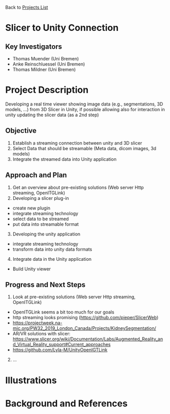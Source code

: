 Back to [Projects List](../../README.md#ProjectsList)

# Slicer to Unity Connection

## Key Investigators

- Thomas Muender (Uni Bremen)
- Anke Reinschluessel (Uni Bremen)
- Thomas Mildner (Uni Bremen)

# Project Description

Developing a real time viewer showing image data (e.g., segmentations, 3D models, ...) from 3D Slicer in Unity, if possible allowing also for interaction in unity updating the slicer data (as a 2nd step)

## Objective

<!-- Describe here WHAT you would like to achieve (what you will have as end result). -->

1. Establish a streaming connection between unity and 3D slicer 
2. Select Data that should be streamable (Meta data, dicom images, 3d models)
3. Integrate the streamed data into Unity application

## Approach and Plan

<!-- Describe here HOW you would like to achieve the objectives stated above. -->

1. Get an overview about pre-existing solutions (Web server Http streaming, OpenITGLink)
2. Developing a slicer plug-in
  * create new plugin 
  * integrate streaming technology
  * select data to be streamed
  * put data into streamable format
3. Developing the unity application
  * integrate streaming technology
  * transform data into unity data formats
4. Integrate data in the Unity application
  * Build Unity viewer

## Progress and Next Steps

<!-- Update this section as you make progress, describing of what you have ACTUALLY DONE. If there are specific steps that you could not complete then you can describe them here, too. -->

1. Look at pre-existing solutions (Web server Http streaming, OpenITGLink)
  * OpenITGLink seems a bit too much for our goals
  * http streaming looks promising (https://github.com/pieper/SlicerWeb) 
  * https://projectweek.na-mic.org/PW32_2019_London_Canada/Projects/KidneySegmentation/
  * AR/VR solutions with slicer: https://www.slicer.org/wiki/Documentation/Labs/Augmented_Reality_and_Virtual_Reality_support#Current_approaches
  * https://github.com/Lyla-M/UnityOpenIGTLink
2. ...

# Illustrations

<!-- Add pictures and links to videos that demonstrate what has been accomplished.
![Description of picture](Example2.jpg)
![Some more images](Example2.jpg)
-->

# Background and References

<!-- If you developed any software, include link to the source code repository. If possible, also add links to sample data, and to any relevant publications. -->
